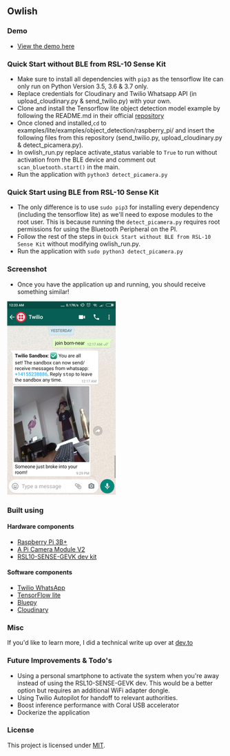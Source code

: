 ## Owlish

### Demo
* [View the demo here](https://youtu.be/idDMZyX_ofI) 

### Quick Start without BLE from RSL-10 Sense Kit
* Make sure to install all dependencies with `pip3` as the tensorflow lite can only run on Python Version 3.5, 3.6 & 3.7 only.
* Replace credentials for Cloudinary and Twilio Whatsapp API (in upload_cloudinary.py & send_twilio.py) with your own.
* Clone and install the Tensorflow lite object detection model example by following the README.md in their official [repository](https://github.com/tensorflow/examples/blob/master/lite/examples/object_detection/raspberry_pi/README.md)
* Once cloned and installed,`cd` to examples/lite/examples/object_detection/raspberry_pi/ and insert the following files from this repository (send_twilio.py, upload_cloudinary.py & detect_picamera.py). 
* In owlish_run.py replace activate_status variable to `True` to run without activation from the BLE device and comment out `scan_bluetooth.start()` in the main.  
* Run the application with `python3 detect_picamera.py` 

### Quick Start using BLE from RSL-10 Sense Kit
* The only difference is to use `sudo pip3` for installing every dependency (including the tensorflow lite) as we'll need to expose modules to the root user. This is because running the `detect_picamera.py` requires root permissions for using the Bluetooth Peripheral on the PI.
* Follow the rest of the steps in `Quick Start without BLE from RSL-10 Sense Kit` without modifying owlish_run.py.
* Run the application with `sudo python3 detect_picamera.py` 

### Screenshot
* Once you have the application up and running, you should receive something similar!
 
 ![screenshot](images/detected_intruder.png?raw=true "Title")

### Built using
#### Hardware components
* [Raspberry Pi 3B+](https://www.raspberrypi.org/products/raspberry-pi-3-model-b-plus/)
* [A Pi Camera Module V2](https://www.raspberrypi.org/products/camera-module-v2/)
* [RSL10-SENSE-GEVK dev kit](https://www.onsemi.com/support/evaluation-board/rsl10-sense-gevk) 

#### Software components
* [Twilio WhatsApp](https://www.twilio.com/docs/whatsapp/tutorial/send-and-receive-media-messages-whatsapp-python) 
* [TensorFlow lite](https://github.com/tensorflow/examples/blob/master/lite/examples/object_detection/raspberry_pi/README.md) 
* [Bluepy](https://ianharvey.github.io/bluepy-doc/)
* [Cloudinary](https://cloudinary.com/) 

### Misc
If you'd like to learn more, I did a technical write up over at [dev.to](https://dev.to/mcoscon/twilio-hackathon-owlish-368)

### Future Improvements & Todo's
* Using a personal smartphone to activate the system when you're away instead of using the RSL10-SENSE-GEVK dev. This would be a better option but requires an additional WiFi adapter dongle.
* Using Twilio Autopilot for handoff to relevant authorities.
* Boost inference performance with Coral USB accelerator 
* Dockerize the application

### License
This project is licensed under [MIT](https://opensource.org/licenses/MIT).
